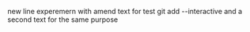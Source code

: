 new line
experemern with amend
 text for test git add --interactive
 and a second text for the same purpose
